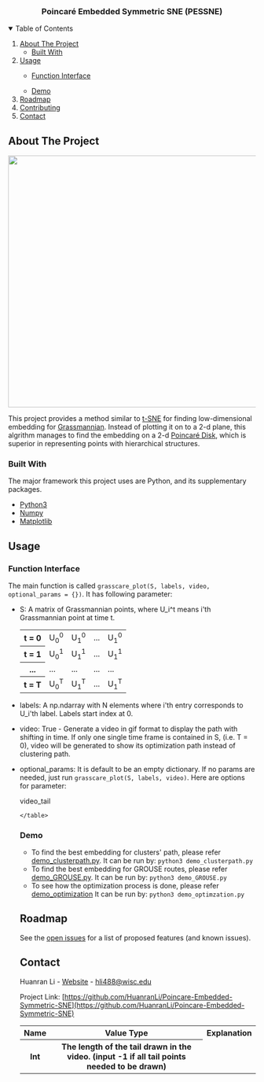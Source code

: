 

<!-- PROJECT LOGO -->
<br />
<p align="center">


  <h3 align="center">Poincar&eacute; Embedded Symmetric SNE (PESSNE)</h3>

</p>




<!-- TABLE OF CONTENTS -->
<details open="open">
  <summary>Table of Contents</summary>
  <ol>
    <li>
      <a href="#about-the-project">About The Project</a>
      <ul>
        <li><a href="#built-with">Built With</a></li>
      </ul>
    </li>
    <li><a href="#usage">Usage</a></li>
      <ul>
           <li><a href="#function-interface">Function Interface</a></li>
      </ul>
      <ul>
           <li><a href="#demo">Demo</a></li>
      </ul>
    <li><a href="#roadmap">Roadmap</a></li>
    <li><a href="#contributing">Contributing</a></li>
    <li><a href="#contact">Contact</a></li>
  </ol>
</details>



<!-- ABOUT THE PROJECT -->
## About The Project
<BODY>
  <IMG SRC="https://github.com/HuanranLi/Poincare-Embedded-Symmetric-SNE/blob/main/graphs/Poincare_Poincare_s-SNE.gif" width="512" height="512">
</BODY>
  
This project provides a method similar to <a href = 'https://en.wikipedia.org/wiki/T-distributed_stochastic_neighbor_embedding'>t-SNE</a> for finding low-dimensional embedding for <a href = 'https://en.wikipedia.org/wiki/Grassmannian'>Grassmannian</a>. Instead of plotting it on to a 2-d plane, this algrithm manages to find the embedding on a 2-d <a href = 'https://en.wikipedia.org/wiki/Poincar%C3%A9_disk_model'>Poincar&eacute; Disk</a>, which is superior in representing points with hierarchical structures.

### Built With

The major framework this project uses are Python, and its supplementary packages.
* [Python3](https://www.python.org/)
* [Numpy](https://numpy.org/)
* [Matplotlib](https://matplotlib.org/)

## Usage
### Function Interface
<!-- Function Interface -->
 The main function is called `grasscare_plot(S, labels, video, optional_params = {})`. It has following parameter:
  * S: A matrix of Grassmannian points, where U_i^t means i'th Grassmannian point at time t.
  
   
    <table id="vertical-1">
            <tr>
                <th>t = 0</th>
                <td>U<sub>0</sub><sup>0</sup></td> <td>U<sub>1</sub><sup>0</sup></td> <td>...</td> <td>U<sub>1</sub><sup>0</sup></td> 
            </tr>
            <tr>
                <th>t = 1</th>
                <td>U<sub>0</sub><sup>1</sup></td> <td>U<sub>1</sub><sup>1</sup></td> <td>...</td> <td>U<sub>1</sub><sup>1</sup></td> 
            </tr>
            <tr>
                <th>...</th>
                      <td>...</td>      <td>...</td>      <td>...</td>      <td>...</td>
            </tr>
            <tr>
                <th>t = T</th>
                <td>U<sub>0</sub><sup>T</sup></td> <td>U<sub>1</sub><sup>T</sup></td> <td>...</td> <td>U<sub>1</sub><sup>T</sup></td> 
            </tr>
        </table>
  
  * labels: A np.ndarray with N elements where i'th entry corresponds to U_i'th label. Labels start index at 0.
  * video: True - Generate a video in gif format to display the path with shifting in time. If only one single time frame is contained in S, (i.e. T = 0), video will be generated to show its optimization path instead of clustering path.
  * optional_params: It is default to be an empty dictionary. If no params are needed, just run `grasscare_plot(S, labels, video)`. Here are options for parameter:
  
      <table id="OPT">
            <tr>
              <th>Name</th>
              <th>Value Type</th>
              <th>Explanation</th>
            </tr>
            <tr>
              <tr>video_tail</th>
              <th>Int</th>
              <th>The length of the tail drawn in the video. (input -1 if all tail points needed to be drawn)</th>
            </tr>
            
        </table>
  
  



<!-- USAGE EXAMPLES -->
### Demo
* To find the best embedding for clusters' path, please refer [demo_clusterpath.py](https://github.com/HuanranLi/GrassCare-Plot/blob/main/demo_clusterpath.py). It can be run by: `python3 demo_clusterpath.py`
* To find the best embedding for GROUSE routes, please refer [demo_GROUSE.py](https://github.com/HuanranLi/GrassCare-Plot/blob/main/demo_GROUSE.py). It can be run by: `python3 demo_GROUSE.py`
* To see how the optimization process is done, please refer [demo_optimization](https://github.com/HuanranLi/GrassCare-Plot/blob/main/demo_optimization.py) It can be run by: `python3 demo_optimzation.py`
  
<!-- ROADMAP -->
## Roadmap

See the [open issues](https://github.com/HuanranLi/Poincare-Embedded-Symmetric-SNE/issues) for a list of proposed features (and known issues).




<!-- CONTACT -->
## Contact

Huanran Li - [Website](https://huanranli.github.io/) - hli488@wisc.edu

Project Link: [https://github.com/HuanranLi/Poincare-Embedded-Symmetric-SNE](https://github.com/HuanranLi/Poincare-Embedded-Symmetric-SNE)





